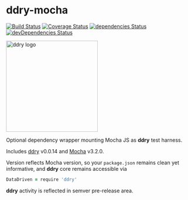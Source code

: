# ddry-mocha

[![Build Status](https://travis-ci.org/ddry/ddry-mocha.svg?branch=master)](https://travis-ci.org/ddry/ddry-mocha) [![Coverage Status](https://coveralls.io/repos/github/ddry/ddry-mocha/badge.svg?branch=master)](https://coveralls.io/github/ddry/ddry-mocha?branch=master) [![dependencies Status](https://david-dm.org/ddry/ddry-mocha/status.svg)](https://david-dm.org/ddry/ddry-mocha) [![devDependencies Status](https://david-dm.org/ddry/ddry-mocha/dev-status.svg)](https://david-dm.org/ddry/ddry-mocha?type=dev)

<img src="https://cloud.githubusercontent.com/assets/5163953/22628172/6b91f120-ebe0-11e6-8456-0f5b2dc3a553.png" alt="ddry logo" width="250">

Optional dependency wrapper mounting Mocha JS as **ddry** test harness.

Includes [ddry](https://www.npmjs.com/package/ddry) v0.0.14 and [Mocha](https://www.npmjs.com/package/mocha) v3.2.0.

Version reflects Mocha version, so your `package.json` remains clean yet informative, and **ddry** core remains accessible via

```coffeescript
DataDriven = require 'ddry'
```

**ddry** activity is reflected in semver pre-release area.
